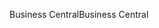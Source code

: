 <span data-ttu-id="cf6db-101">Business Central</span><span class="sxs-lookup"><span data-stu-id="cf6db-101">Business Central</span></span>
